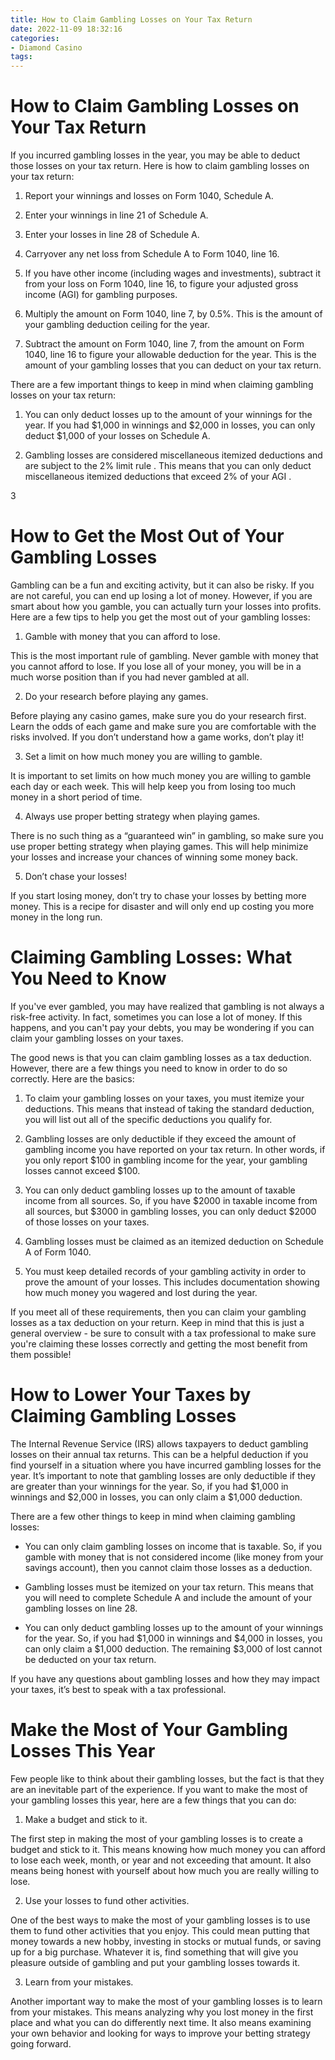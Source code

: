 ```yaml
---
title: How to Claim Gambling Losses on Your Tax Return
date: 2022-11-09 18:32:16
categories:
- Diamond Casino
tags:
---
```



#  How to Claim Gambling Losses on Your Tax Return

If you incurred gambling losses in the year, you may be able to deduct those losses on your tax return. Here is how to claim gambling losses on your tax return:

1. Report your winnings and losses on Form 1040, Schedule A.

2. Enter your winnings in line 21 of Schedule A.

3. Enter your losses in line 28 of Schedule A.

4. Carryover any net loss from Schedule A to Form 1040, line 16.

5. If you have other income (including wages and investments), subtract it from your loss on Form 1040, line 16, to figure your adjusted gross income (AGI) for gambling purposes.

6. Multiply the amount on Form 1040, line 7, by 0.5%. This is the amount of your gambling deduction ceiling for the year.

7. Subtract the amount on Form 1040, line 7, from the amount on Form 1040, line 16 to figure your allowable deduction for the year. This is the amount of your gambling losses that you can deduct on your tax return. 

There are a few important things to keep in mind when claiming gambling losses on your tax return: 

1. You can only deduct losses up to the amount of your winnings for the year. If you had $1,000 in winnings and $2,000 in losses, you can only deduct $1,000 of your losses on Schedule A. 

2. Gambling losses are considered miscellaneous itemized deductions and are subject to the 2% limit rule . This means that you can only deduct miscellaneous itemized deductions that exceed 2% of your AGI . 

3

#  How to Get the Most Out of Your Gambling Losses 
Gambling can be a fun and exciting activity, but it can also be risky. If you are not careful, you can end up losing a lot of money. However, if you are smart about how you gamble, you can actually turn your losses into profits. Here are a few tips to help you get the most out of your gambling losses:

1. Gamble with money that you can afford to lose.

This is the most important rule of gambling. Never gamble with money that you cannot afford to lose. If you lose all of your money, you will be in a much worse position than if you had never gambled at all.

2. Do your research before playing any games.

Before playing any casino games, make sure you do your research first. Learn the odds of each game and make sure you are comfortable with the risks involved. If you don’t understand how a game works, don’t play it!

3. Set a limit on how much money you are willing to gamble.

It is important to set limits on how much money you are willing to gamble each day or each week. This will help keep you from losing too much money in a short period of time.

4. Always use proper betting strategy when playing games.

There is no such thing as a “guaranteed win” in gambling, so make sure you use proper betting strategy when playing games. This will help minimize your losses and increase your chances of winning some money back.

5. Don’t chase your losses!

If you start losing money, don’t try to chase your losses by betting more money. This is a recipe for disaster and will only end up costing you more money in the long run.

#  Claiming Gambling Losses: What You Need to Know 

If you've ever gambled, you may have realized that gambling is not always a risk-free activity. In fact, sometimes you can lose a lot of money. If this happens, and you can't pay your debts, you may be wondering if you can claim your gambling losses on your taxes.

The good news is that you can claim gambling losses as a tax deduction. However, there are a few things you need to know in order to do so correctly. Here are the basics:

1. To claim your gambling losses on your taxes, you must itemize your deductions. This means that instead of taking the standard deduction, you will list out all of the specific deductions you qualify for. 

2. Gambling losses are only deductible if they exceed the amount of gambling income you have reported on your tax return. In other words, if you only report $100 in gambling income for the year, your gambling losses cannot exceed $100. 

3. You can only deduct gambling losses up to the amount of taxable income from all sources. So, if you have $2000 in taxable income from all sources, but $3000 in gambling losses, you can only deduct $2000 of those losses on your taxes. 

4. Gambling losses must be claimed as an itemized deduction on Schedule A of Form 1040. 

5. You must keep detailed records of your gambling activity in order to prove the amount of your losses. This includes documentation showing how much money you wagered and lost during the year. 

If you meet all of these requirements, then you can claim your gambling losses as a tax deduction on your return. Keep in mind that this is just a general overview - be sure to consult with a tax professional to make sure you're claiming these losses correctly and getting the most benefit from them possible!

#  How to Lower Your Taxes by Claiming Gambling Losses 

The Internal Revenue Service (IRS) allows taxpayers to deduct gambling losses on their annual tax returns. This can be a helpful deduction if you find yourself in a situation where you have incurred gambling losses for the year. It’s important to note that gambling losses are only deductible if they are greater than your winnings for the year. So, if you had $1,000 in winnings and $2,000 in losses, you can only claim a $1,000 deduction. 

There are a few other things to keep in mind when claiming gambling losses: 

- You can only claim gambling losses on income that is taxable. So, if you gamble with money that is not considered income (like money from your savings account), then you cannot claim those losses as a deduction. 

- Gambling losses must be itemized on your tax return. This means that you will need to complete Schedule A and include the amount of your gambling losses on line 28. 

- You can only deduct gambling losses up to the amount of your winnings for the year. So, if you had $1,000 in winnings and $4,000 in losses, you can only claim a $1,000 deduction. The remaining $3,000 of lost cannot be deducted on your tax return. 

If you have any questions about gambling losses and how they may impact your taxes, it’s best to speak with a tax professional.

#  Make the Most of Your Gambling Losses This Year

Few people like to think about their gambling losses, but the fact is that they are an inevitable part of the experience. If you want to make the most of your gambling losses this year, here are a few things that you can do:

1. Make a budget and stick to it.

The first step in making the most of your gambling losses is to create a budget and stick to it. This means knowing how much money you can afford to lose each week, month, or year and not exceeding that amount. It also means being honest with yourself about how much you are really willing to lose.

2. Use your losses to fund other activities.

One of the best ways to make the most of your gambling losses is to use them to fund other activities that you enjoy. This could mean putting that money towards a new hobby, investing in stocks or mutual funds, or saving up for a big purchase. Whatever it is, find something that will give you pleasure outside of gambling and put your gambling losses towards it.

3. Learn from your mistakes.

Another important way to make the most of your gambling losses is to learn from your mistakes. This means analyzing why you lost money in the first place and what you can do differently next time. It also means examining your own behavior and looking for ways to improve your betting strategy going forward.
